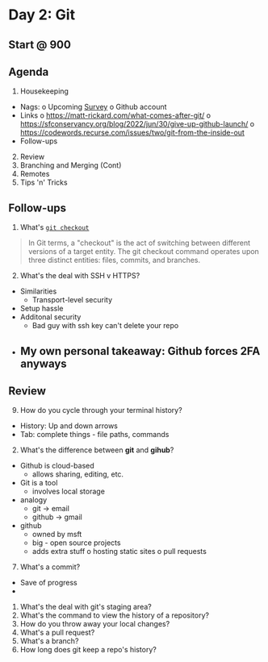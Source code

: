 # Day 2: Git
## Start @ 900

## Agenda
1. Housekeeping
  - Nags: 
    o Upcoming [Survey](https://www.surveymonkey.com/r/TSHZXK2)
	o Github account
  - Links
    o https://matt-rickard.com/what-comes-after-git/
    o https://sfconservancy.org/blog/2022/jun/30/give-up-github-launch/
    o https://codewords.recurse.com/issues/two/git-from-the-inside-out
  - Follow-ups
2. Review
3. Branching and Merging (Cont)
4. Remotes
5. Tips 'n' Tricks



## Follow-ups
1. What's [`git checkout`](https://www.atlassian.com/git/tutorials/using-branches/git-checkout)
> In Git terms, a "checkout" is the act of 
> switching between different versions of a 
> target entity. The git checkout command 
> operates upon three distinct entities: files, 
> commits, and branches.

2. What's the deal with SSH v HTTPS?
* Similarities
  - Transport-level security
* Setup hassle 
* Additonal security 
  - Bad guy with ssh key can't delete your repo
* My own personal takeaway: Github forces 2FA anyways
  - 



## Review
9. How do you cycle through your terminal history?
* History: Up and down arrows
* Tab: complete things - file paths, commands

2. What's the difference between **git** and **gihub**?
* Github is cloud-based
  - allows sharing, editing, etc.
* Git is a tool 
  - involves local storage
* analogy
  - git -> email
  - github -> gmail
* github 
  - owned by msft
  - big - open source projects 
  - adds extra stuff
    o hosting static sites
	o pull requests

7. What's a commit?
- Save of progress
- 

1. What's the deal with git's staging area?
3. What's the command to view the history of a repository?
4. How do you throw away your local changes?
5. What's a pull request?
6. What's a branch?
8. How long does git keep a repo's history?

